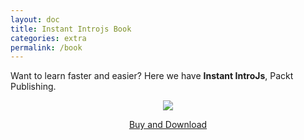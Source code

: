 ```yaml
---
layout: doc
title: Instant Introjs Book
categories: extra
permalink: /book
---
```


Want to learn faster and easier? Here we have **Instant IntroJs**, Packt Publishing.

<p align="center">
  <a target='_blank' href="https://www.packtpub.com/create-useful-introductions-for-websites-and-applications-with-introjs-library/book"><img src='https://dgdsbygo8mp3h.cloudfront.net/sites/default/files/imagecache/productview_larger/2517OS_Instant%20IntroJS%20Starter.jpg' /></a>
</p>

<p align="center">
  <a target='_blank' href="https://www.packtpub.com/create-useful-introductions-for-websites-and-applications-with-introjs-library/book">Buy and Download</a>
</p>
